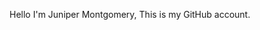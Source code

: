 Hello I'm Juniper	Montgomery,
This is my GitHub account.

<!---
JuniperMontgomery1/JuniperMontgomery1 is a ✨ special ✨ repository because its `README.md` (this file) appears on your GitHub profile.
You can click the Preview link to take a look at your changes.
--->
